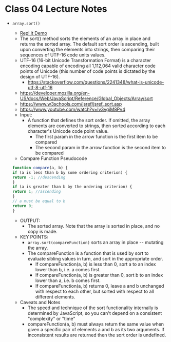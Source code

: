 # Class 04 Lecture Notes

- `array.sort()`
  - [Repl.it Demo](https://replit.com/@HexxKing1/301n25-Code-Challenge-sort#index.js)
  - The sort() method sorts the elements of an array in place and returns the sorted array. The default sort order is ascending, built upon converting the elements into strings, then comparing their sequences of UTF-16 code units values.
  - UTF-16 (16-bit Unicode Transformation Format) is a character encoding capable of encoding all 1,112,064 valid character code points of Unicode (this number of code points is dictated by the design of UTF-16).
    - <https://stackoverflow.com/questions/2241348/what-is-unicode-utf-8-utf-16>
  - <https://developer.mozilla.org/en-US/docs/Web/JavaScript/Reference/Global_Objects/Array/sort>
  - <https://www.w3schools.com/jsref/jsref_sort.asp>
  - <https://www.youtube.com/watch?v=Iv3vgjM8Pv4>
  - Input:
    - A function that defines the sort order. If omitted, the array elements are converted to strings, then sorted according to each character's Unicode code point value.
      - The first param in the arrow function is the first item to be compared
      - The second param in the arrow function is the second item to be compared
  - Compare Function Pseudocode

  ```javascript
  function compare(a, b) {
  if (a is less than b by some ordering criterion) {
  return -1; //descending
  }
  if (a is greater than b by the ordering criterion) {
  return 1; //ascending
  }
  // a must be equal to b
  return 0;
  }
  ```

  - OUTPUT:
    - The sorted array. Note that the array is sorted in place, and no copy is made.
  - KEY POINTS:
    - `array.sort(compareFunction)` sorts an array in place -- mutating the array.
    - The compareFunction is a function that is used by sort to evaluate sibling values in turn, and sort in the appropriate order.
      - If compareFunction(a, b) is less than 0, sort a to an index lower than b, i.e. a comes first.
      - If compareFunction(a, b) is greater than 0, sort b to an index lower than a, i.e. b comes first.
      - If compareFunction(a, b) returns 0, leave a and b unchanged with respect to each other, but sorted with respect to all different elements.
  - Caveats and Notes
    - The speed and technique of the sort functionality internally is determined by JavaScript, so you can't depend on a consistent "complexity" or "time"
    - compareFunction(a, b) must always return the same value when given a specific pair of elements a and b as its two arguments. If inconsistent results are returned then the sort order is undefined.
